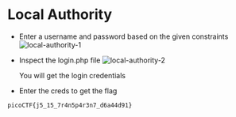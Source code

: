 # Local Authority

- Enter a username and password based on the given constraints
  ![local-authority-1](https://user-images.githubusercontent.com/73430168/160274656-7fd7fbf8-ebf4-4df2-8b61-b9209154b47a.png)

- Inspect the login.php file
  ![local-authority-2](https://user-images.githubusercontent.com/73430168/160274673-494b0ec3-0e68-4a14-ab57-1f80117d23ba.png)

  You will get the login credentials

- Enter the creds to get the flag

`picoCTF{j5_15_7r4n5p4r3n7_d6a44d91}`
